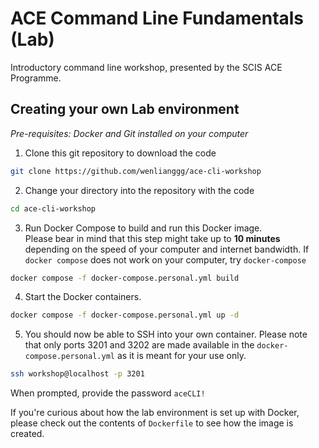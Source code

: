 # ACE Command Line Fundamentals (Lab)
Introductory command line workshop, presented by the SCIS ACE Programme.

## Creating your own Lab environment
_Pre-requisites: Docker and Git installed on your computer_

1. Clone this git repository to download the code
```bash
git clone https://github.com/wenlianggg/ace-cli-workshop 
```

2. Change your directory into the repository with the code
```bash
cd ace-cli-workshop
```

3. Run Docker Compose to build and run this Docker image. \
Please bear in mind that this step might take up to **10 minutes** depending on the speed of your computer and internet bandwidth.
If `docker compose` does not work on your computer, try `docker-compose`
```bash
docker compose -f docker-compose.personal.yml build
```

4. Start the Docker containers.
```bash
docker compose -f docker-compose.personal.yml up -d
```

5. You should now be able to SSH into your own container. Please note that only ports 3201 and 3202 are made available in the `docker-compose.personal.yml` as it is meant for your use only.
```bash
ssh workshop@localhost -p 3201
```
When prompted, provide the password `aceCLI!`

If you're curious about how the lab environment is set up with Docker, please check out the contents of `Dockerfile` to see how the image is created.
